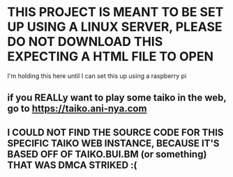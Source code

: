 # THIS PROJECT IS MEANT TO BE SET UP USING A LINUX SERVER, PLEASE DO NOT DOWNLOAD THIS EXPECTING A HTML FILE TO OPEN
I'm holding this here until I can set this up using a raspberry pi

## if you REALLy want to play some taiko in the web, go to https://taiko.ani-nya.com
## I COULD NOT FIND THE SOURCE CODE FOR THIS SPECIFIC TAIKO WEB INSTANCE, BECAUSE IT'S BASED OFF OF TAIKO.BUI.BM (or something) THAT WAS DMCA STRIKED :(
